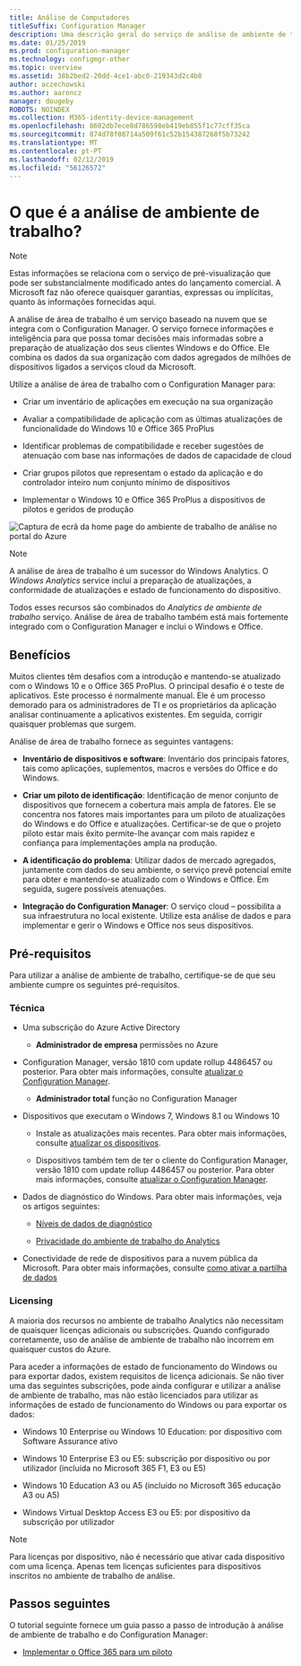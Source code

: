 ```yaml
---
title: Análise de Computadores
titleSuffix: Configuration Manager
description: Uma descrição geral do serviço de análise de ambiente de trabalho integrado com o Configuration Manager.
ms.date: 01/25/2019
ms.prod: configuration-manager
ms.technology: configmgr-other
ms.topic: overview
ms.assetid: 38b2bed2-20dd-4ce1-abc0-219343d2c4b8
author: aczechowski
ms.author: aaroncz
manager: dougeby
ROBOTS: NOINDEX
ms.collection: M365-identity-device-management
ms.openlocfilehash: 8602db7ece8d786598eb419eb855f1c77cff35ca
ms.sourcegitcommit: 874d78f08714a509f61c52b154387268f5b73242
ms.translationtype: MT
ms.contentlocale: pt-PT
ms.lasthandoff: 02/12/2019
ms.locfileid: "56126572"
---
```

# <a name="what-is-desktop-analytics"></a>O que é a análise de ambiente de trabalho?

> [!Note]  
> Estas informações se relaciona com o serviço de pré-visualização que pode ser substancialmente modificado antes do lançamento comercial. A Microsoft faz não oferece quaisquer garantias, expressas ou implícitas, quanto às informações fornecidas aqui.  

A análise de área de trabalho é um serviço baseado na nuvem que se integra com o Configuration Manager. O serviço fornece informações e inteligência para que possa tomar decisões mais informadas sobre a preparação de atualização dos seus clientes Windows e do Office. Ele combina os dados da sua organização com dados agregados de milhões de dispositivos ligados a serviços cloud da Microsoft. 

Utilize a análise de área de trabalho com o Configuration Manager para:  

- Criar um inventário de aplicações em execução na sua organização  

- Avaliar a compatibilidade de aplicação com as últimas atualizações de funcionalidade do Windows 10 e Office 365 ProPlus  

- Identificar problemas de compatibilidade e receber sugestões de atenuação com base nas informações de dados de capacidade de cloud  

- Criar grupos pilotos que representam o estado da aplicação e do controlador inteiro num conjunto mínimo de dispositivos  

- Implementar o Windows 10 e Office 365 ProPlus a dispositivos de pilotos e geridos de produção  

![Captura de ecrã da home page do ambiente de trabalho de análise no portal do Azure](media/portal-home.png)

> [!Note]  
> A análise de área de trabalho é um sucessor do Windows Analytics. O *Windows Analytics* service inclui a preparação de atualizações, a conformidade de atualizações e estado de funcionamento do dispositivo. 
> 
> Todos esses recursos são combinados do *Analytics de ambiente de trabalho* serviço. Análise de área de trabalho também está mais fortemente integrado com o Configuration Manager e inclui o Windows e Office. 



## <a name="benefits"></a>Benefícios

Muitos clientes têm desafios com a introdução e mantendo-se atualizado com o Windows 10 e o Office 365 ProPlus. O principal desafio é o teste de aplicativos. Este processo é normalmente manual. Ele é um processo demorado para os administradores de TI e os proprietários da aplicação analisar continuamente a aplicativos existentes. Em seguida, corrigir quaisquer problemas que surgem. 

Análise de área de trabalho fornece as seguintes vantagens:

- **Inventário de dispositivos e software**: Inventário dos principais fatores, tais como aplicações, suplementos, macros e versões do Office e do Windows.  

- **Criar um piloto de identificação**: Identificação de menor conjunto de dispositivos que fornecem a cobertura mais ampla de fatores. Ele se concentra nos fatores mais importantes para um piloto de atualizações do Windows e do Office e atualizações. Certificar-se de que o projeto piloto estar mais êxito permite-lhe avançar com mais rapidez e confiança para implementações ampla na produção.  

- **A identificação do problema**: Utilizar dados de mercado agregados, juntamente com dados do seu ambiente, o serviço prevê potencial emite para obter e mantendo-se atualizado com o Windows e Office. Em seguida, sugere possíveis atenuações.  

- **Integração do Configuration Manager**: O serviço cloud – possibilita a sua infraestrutura no local existente. Utilize esta análise de dados e para implementar e gerir o Windows e Office nos seus dispositivos.  



## <a name="prerequisites"></a>Pré-requisitos

Para utilizar a análise de ambiente de trabalho, certifique-se de que seu ambiente cumpre os seguintes pré-requisitos. 


### <a name="technical"></a>Técnica

- Uma subscrição do Azure Active Directory  

    - **Administrador de empresa** permissões no Azure  

- Configuration Manager, versão 1810 com update rollup 4486457 ou posterior. Para obter mais informações, consulte [atualizar o Configuration Manager](/sccm/desktop-analytics/connect-configmgr#bkmk_hotfix).  

    - **Administrador total** função no Configuration Manager  

- Dispositivos que executam o Windows 7, Windows 8.1 ou Windows 10  

    - Instale as atualizações mais recentes. Para obter mais informações, consulte [atualizar os dispositivos](/sccm/desktop-analytics/enroll-devices#update-devices).  

    - Dispositivos também tem de ter o cliente do Configuration Manager, versão 1810 com update rollup 4486457 ou posterior. Para obter mais informações, consulte [atualizar o Configuration Manager](/sccm/desktop-analytics/connect-configmgr#bkmk_hotfix).  

- Dados de diagnóstico do Windows. Para obter mais informações, veja os artigos seguintes:  

    - [Níveis de dados de diagnóstico](/sccm/desktop-analytics/enable-data-sharing#diagnostic-data-levels)  

    - [Privacidade do ambiente de trabalho do Analytics](/sccm/desktop-analytics/privacy)  

- Conectividade de rede de dispositivos para a nuvem pública da Microsoft. Para obter mais informações, consulte [como ativar a partilha de dados](/sccm/desktop-analytics/enable-data-sharing)  


### <a name="licensing"></a>Licensing

A maioria dos recursos no ambiente de trabalho Analytics não necessitam de quaisquer licenças adicionais ou subscrições. Quando configurado corretamente, uso de análise de ambiente de trabalho não incorrem em quaisquer custos do Azure. 

Para aceder a informações de estado de funcionamento do Windows ou para exportar dados, existem requisitos de licença adicionais. Se não tiver uma das seguintes subscrições, pode ainda configurar e utilizar a análise de ambiente de trabalho, mas não estão licenciados para utilizar as informações de estado de funcionamento do Windows ou para exportar os dados:

- Windows 10 Enterprise ou Windows 10 Education: por dispositivo com Software Assurance ativo  

- Windows 10 Enterprise E3 ou E5: subscrição por dispositivo ou por utilizador (incluída no Microsoft 365 F1, E3 ou E5)  

- Windows 10 Education A3 ou A5 (incluído no Microsoft 365 educação A3 ou A5)  

- Windows Virtual Desktop Access E3 ou E5: por dispositivo da subscrição por utilizador  

> [!Note]  
> Para licenças por dispositivo, não é necessário que ativar cada dispositivo com uma licença. Apenas tem licenças suficientes para dispositivos inscritos no ambiente de trabalho de análise.  


<!-- 
## Top task
> *Optional*  
> *An effective way to structure your overview article is to create an H2 for the top customer tasks and describe how the product/service helps customers with that task.*  
> *Create a new H2 for each task you list.*  
 -->



## <a name="next-steps"></a>Passos seguintes

O tutorial seguinte fornece um guia passo a passo de introdução à análise de ambiente de trabalho e do Configuration Manager:  

- [Implementar o Office 365 para um piloto](/sccm/desktop-analytics/tutorial-office-365)  

<!-- for future
- [Deploy Windows 10 to a pilot](/sccm/desktop-analytics/tutorial-windows)  
-->
